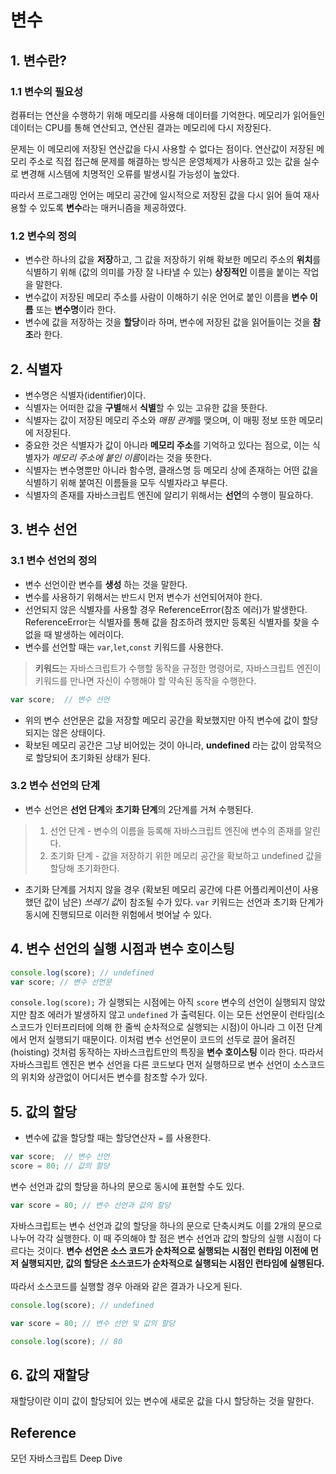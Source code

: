 # 변수

## 1. 변수란?
### 1.1 변수의 필요성
  <p>컴퓨터는 연산을 수행하기 위해 메모리를 사용해 데이터를 기억한다. 메모리가 읽어들인 데이터는 CPU를 통해 연산되고, 연산된 결과는 메모리에 다시 저장된다.</p>
  <p>문제는 이 메모리에 저장된 연산값을 다시 사용할 수 없다는 점이다. 
  연산값이 저장된 메모리 주소로 직접 접근해 문제를 해결하는 방식은 운영체제가 사용하고 있는 값을 실수로 변경해 시스템에 치명적인 오류를 발생시킬 가능성이 높았다.</p>
  <p>따라서 프로그래밍 언어는 메모리 공간에 일시적으로 저장된 값을 다시 읽어 들여 재사용할 수 있도록 <strong>변수</strong>라는 매커니즘을 제공하였다.</p>
  
### 1.2 변수의 정의
- 변수란 하나의 값을 **저장**하고, 그 값을 저장하기 위해 확보한 메모리 주소의 **위치**를 식별하기 위해 (값의 의미를 가장 잘 나타낼 수 있는) **상징적인** 이름을 붙이는 작업을 말한다.
- 변수값이 저장된 메모리 주소를 사람이 이해하기 쉬운 언어로 붙인 이름을 **변수 이름** 또는 **변수명**이라 한다.
- 변수에 값을 저장하는 것을 **할당**이라 하며, 변수에 저장된 값을 읽어들이는 것을 **참조**라 한다.

## 2. 식별자
- 변수명은 식별자(identifier)이다.
- 식별자는 어떠한 값을 **구별**해서 **식별**할 수 있는 고유한 값을 뜻한다.
- 식별자는 값이 저장된 메모리 주소와 *매핑 관계*를 맺으며, 이 매핑 정보 또한 메모리에 저장된다.
- 중요한 것은 식별자가 값이 아니라 **메모리 주소**를 기억하고 있다는 점으로, 이는 식별자가 *메모리 주소에 붙인 이름*이라는 것을 뜻한다.
- 식별자는 변수명뿐만 아니라 함수명, 클래스명 등 메모리 상에 존재하는 어떤 값을 식별하기 위해 붙여진 이름들을 모두 식별자라고 부른다.
- 식별자의 존재를 자바스크립트 엔진에 알리기 위해서는 **선언**의 수행이 필요하다.

## 3. 변수 선언
### 3.1 변수 선언의 정의
- 변수 선언이란 변수를 **생성** 하는 것을 말한다.
- 변수를 사용하기 위해서는 반드시 먼저 변수가 선언되어져야 한다.
- 선언되지 않은 식별자를 사용할 경우 ReferenceError(참조 에러)가 발생한다. ReferenceError는 식별자를 통해 값을 참조하려 했지만 등록된 식별자를 찾을 수 없을 때 발생하는 에러이다.
- 변수를 선언할 때는 `var`,`let`,`const` 키워드를 사용한다.
> **키워드**는 자바스크립트가 수행할 동작을 규정한 명령어로, 자바스크립트 엔진이 키워드를 만나면 자신이 수행해야 할 약속된 동작을 수행한다.

```javascript
var score;  // 변수 선언
```
- 위의 변수 선언문은 값을 저장할 메모리 공간을 확보했지만 아직 변수에 값이 할당되지는 않은 상태이다.
- 확보된 메모리 공간은 그냥 비어있는 것이 아니라, **undefined** 라는 값이 암묵적으로 할당되어 초기화된 상태가 된다.

### 3.2 변수 선언의 단계
- 변수 선언은 **선언 단계**와 **초기화 단계**의 2단계를 거쳐 수행된다.
> 1. 선언 단계 - 변수의 이름을 등록해 자바스크립트 엔진에 변수의 존재를 알린다.
> 2. 초기화 단계 - 값을 저장하기 위한 메모리 공간을 확보하고 undefined 값을 할당해 초기화한다.
- 초기화 단계를 거치지 않을 경우 (확보된 메모리 공간에 다른 어플리케이션이 사용했던 값이 남은) *쓰레기 값*이 참조될 수가 있다. `var` 키워드는 선언과 초기화 단계가 동시에 진행되므로 이러한 위험에서 벗어날 수 있다.

## 4. 변수 선언의 실행 시점과 변수 호이스팅
```javascript
console.log(score); // undefined
var score; // 변수 선언문
```

`console.log(score);` 가 실행되는 시점에는 아직 `score` 변수의 선언이 실행되지 않았지만 참조 에러가 발생하지 않고 `undefined` 가 출력된다.
이는 모든 선언문이 런타임(소스코드가 인터프리터에 의해 한 줄씩 순차적으로 실행되는 시점)이 아니라 그 이전 단계에서 먼저 실행되기 때문이다.
이처럼 변수 선언문이 코드의 선두로 끌어 올려진(hoisting) 것처럼 동작하는 자바스크립트만의 특징을 **변수 호이스팅** 이라 한다.
따라서 자바스크립트 엔진은 변수 선언을 다른 코드보다 먼저 실행하므로 변수 선언이 소스코드의 위치와 상관없이 어디서든 변수를 참조할 수가 있다.

## 5. 값의 할당
- 변수에 값을 할당할 때는 할당연산자 `=` 를 사용한다.
```javascript
var score;  // 변수 선언
score = 80; // 값의 할당
```
변수 선언과 값의 할당을 하나의 문으로 동시에 표현할 수도 있다.
```javascript
var score = 80; // 변수 선언과 값의 할당
```
자바스크립트는 변수 선언과 값의 할당을 하나의 문으로 단축시켜도 이를 2개의 문으로 나누어 각각 실행한다.
이 때 주의해야 할 점은 변수 선언과 값의 할당의 실행 시점이 다르다는 것이다.
**변수 선언은 소스 코드가 순차적으로 실행되는 시점인 런타임 이전에 먼저 실행되지만, 값의 할당은 소스코드가 순차적으로 실행되는 시점인 런타임에 실행된다.** 
<br><br>
따라서 소스코드를 실행할 경우 아래와 같은 결과가 나오게 된다.
```javascript
console.log(score); // undefined

var score = 80; // 변수 선언 및 값의 할당

console.log(score); // 80
```
## 6. 값의 재할당
재할당이란 이미 값이 할당되어 있는 변수에 새로운 값을 다시 할당하는 것을 말한다.

## Reference
모던 자바스크립트 Deep Dive

